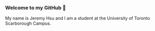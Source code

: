 ### Welcome to my GitHub 👋

My name is Jeremy Hsu and I am a student at the University of Toronto Scarborough Campus.
